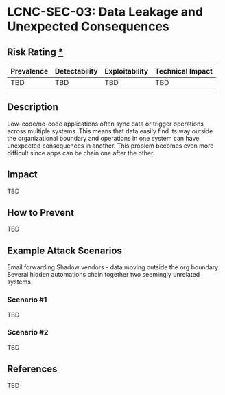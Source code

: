 # LCNC-SEC-03: Data Leakage and Unexpected Consequences

## Risk Rating [*](https://owasp.org/www-project-top-ten/2017/Note_About_Risks)

| Prevalence | Detectability | Exploitability | Technical Impact |
| --- | --- | --- | --- |
| TBD | TBD | TBD | TBD |

## Description

Low-code/no-code applications often sync data or trigger operations across multiple systems. 
This means that data easily find its way outside the organizational boundary and operations in one system can have unexpected consequences in another. 
This problem becomes even more difficult since apps can be chain one after the other.

## Impact

TBD

## How to Prevent

TBD

## Example Attack Scenarios

Email forwarding
Shadow vendors - data moving outside the org boundary
Several hidden automations chain together two seemingly unrelated systems

### Scenario #1

TBD

### Scenario #2

TBD

## References

TBD